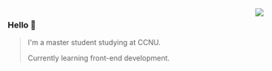 <a href="https://github.com/justjavac#gh-light-mode-only">
  <img align="right" src="https://github-readme-stats.vercel.app/api?username=JavanCheng&show_icons=true&icon_color=CE1D2D&text_color=718096&bg_color=ffffff&hide_title=true#gh-light-mode-only" />
</a>



### Hello 👋
>I'm a master student studying at CCNU. 
>
>Currently learning front-end development.

<!--
**JavanCheng/JavanCheng** is a ✨ _special_ ✨ repository because its `README.md` (this file) appears on your GitHub profile.

Here are some ideas to get you started:

- 🔭 I’m currently working on ...
- 🌱 I’m currently learning ...
- 👯 I’m looking to collaborate on ...
- 🤔 I’m looking for help with ...
- 💬 Ask me about ...
- 📫 How to reach me: ...
- 😄 Pronouns: ...
- ⚡ Fun fact: ...
-->

